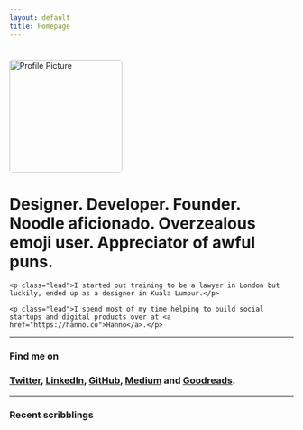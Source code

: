 ```yaml
---
layout: default
title: Homepage
---
```


<div class="row">
  <div class="col-sm-4">
    <img style="margin: 22px 25px 0 0; width: 200px; max-width: 100%; border-radius: 5px;" class="right" src="{{ site.baseurl }}/assets/img/avatar.jpg" alt="Profile Picture" title="wow, very face, such photograph, wow">
  </div>
  <div class="col-sm-8">
    <h1>Designer. Developer. Founder. Noodle aficionado. Overzealous emoji user. Appreciator of awful puns.</h1>

    <p class="lead">I started out training to be a lawyer in London but luckily, ended up as a designer in Kuala Lumpur.</p>

    <p class="lead">I spend most of my time helping to build social startups and digital products over at <a href="https://hanno.co">Hanno</a>.</p>
  </div>
</div>

<hr>

<div class="row">
  <div class="col-sm-4">
    <h3>Find me on</h3>
  </div>
  <div class="col-sm-8">
    <h3><a href="https://twitter.com/jon_lay" title="">Twitter</a>, <a href="https://www.linkedin.com/in/jonlay" title="LinkedIn">LinkedIn</a>, <a href="https://github.com/jonlay" title="GitHub">GitHub</a>, <a href="https://medium.com/@jon_lay" title="Medium">Medium</a> and <a href="https://www.goodreads.com/user/show/24302318-jon-lay">Goodreads</a>.</h3>
  </div>
</div>

<hr>

<div class="row">
  <div class="col-lg-4">
    <h3>Recent scribblings</h3>
  </div>
  <div class="col-lg-8">
    <div id="ajax-container"></div>
    <div class="post-index" class="container">
      <ul class="posts post-list list-unstyled" id="container">
      </ul>
    </div>
  </div>
</div>

<script type="text/html" id="exampleTemplate">
  <li class="post-stub" >
    <p class="lead"><a title="<!=title!>" href="<!=link!>"><!=title!></a></p>
  </li>
</script>

